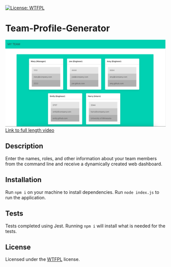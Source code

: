 [![License: WTFPL](https://img.shields.io/badge/License-WTFPL-brightgreen.svg)](http://www.wtfpl.net/about/)
# Team-Profile-Generator
![Screen Shot](./image.png)
[Link to full length video](https://drive.google.com/file/d/1MxG0UuNeVwjW31c5Ptn3JahLEVHI1amk/view)
## Description
Enter the names, roles, and other information about your team members from the command line and receive a dynamically created web dashboard.
## Installation
Run `npm i` on your machine to install dependencies. Run `node index.js` to run the application.
## Tests
Tests completed using Jest. Running `npm i` will install what is needed for the tests.
## License
Licensed under the [WTFPL](http://www.wtfpl.net/about/) license.